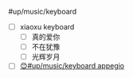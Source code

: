 #up/music/keyboard

- [ ] xiaoxu keyboard
	- [ ] 真的爱你
	- [ ] 不在犹豫
	- [ ] 光辉岁月
- [ ] [😊#up/music/keyboard appegio](https://47.111.95.20:6001/user/1/md?prefill=%23up%2Fmusic%2Fkeyboard%20appegio)